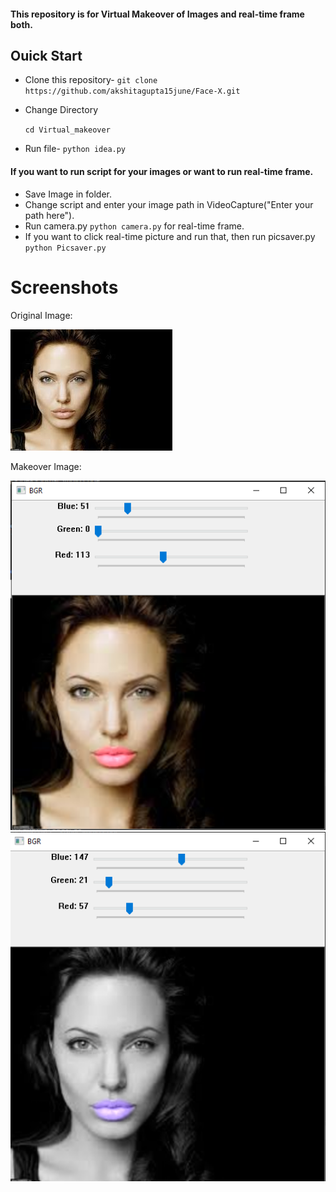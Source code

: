 #### This repository is for Virtual Makeover of Images and real-time frame both.
## Ouick Start
- Clone this repository-
`git clone https://github.com/akshitagupta15june/Face-X.git`
- Change Directory

  `cd Virtual_makeover`
- Run file-
`python idea.py`

#### If you want to run script for your images or want to run real-time frame.
- Save Image in folder.
- Change script and enter your image path in VideoCapture("Enter your path here").
- Run camera.py `python camera.py` for real-time frame.
- If you want to click real-time picture and run that, then run picsaver.py ` python Picsaver.py`

# Screenshots
Original Image:


![Capture](images/img.png)


Makeover Image:


![Capture2](images/1.jpg)
![Capture3](images/2.jpg)
